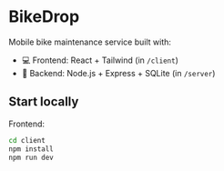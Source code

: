 # BikeDrop

Mobile bike maintenance service built with:

- 💻 Frontend: React + Tailwind (in `/client`)
- 🔧 Backend: Node.js + Express + SQLite (in `/server`)

## Start locally

Frontend:
```bash
cd client
npm install
npm run dev
